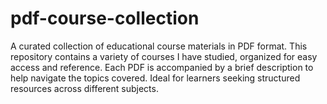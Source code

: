# pdf-course-collection
A curated collection of educational course materials in PDF format. This repository contains a variety of courses I have studied, organized for easy access and reference. Each PDF is accompanied by a brief description to help navigate the topics covered. Ideal for learners seeking structured resources across different subjects.
